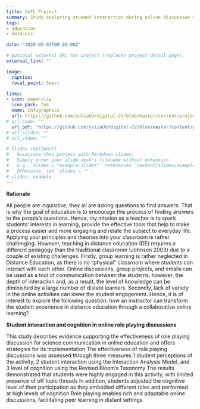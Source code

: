 ```yaml
---
title: SoTL Project
summary: Study exploring student interaction during online discussion with use of online platform such as Facebook into leraning process
tags:
- education
- data-vis

date: "2020-05-01T00:00:00Z"

# Optional external URL for project (replaces project detail page).
external_link: ""

image:
  caption: 
  focal_point: Smart

links:
- icon: paperclip
  icon_pack: fas
  name: Infographics
  url: https://github.com/yuliaUU/digital-CV/blob/master/content/project/catl/CATL_Project.pdf
# url_code: ""
  url_pdf: "https://github.com/yuliaUU/digital-CV/blob/master/content/project/catl/CATL_Project.pdf"
# url_slides: ""
# url_video: ""

# Slides (optional).
#   Associate this project with Markdown slides.
#   Simply enter your slide deck's filename without extension.
#   E.g. `slides = "example-slides"` references `content/slides/example-slides.md`.
#   Otherwise, set `slides = ""`.
# slides: example
---
```



**Rationale**

All people are inquisitive; they all are asking questions to find answers. That is why the goal of education is to encourage this process of finding answers to the people’s questions.  Hence, my mission as a teacher is to spark students’ interests in learning, provide the effective tools that help to make a process easier and more engaging and relate the subject to everyday life.
Applying your principles and theories into your classroom is rather challenging. However, teaching in distance education (DE) requires a different pedagogy than the traditional classroom (Johnson 2003) due to a couple of existing challenges. Firstly, group learning is rather neglected in Distance Education, as there is no “physical” classroom where students can interact with each other.  Online discussions, group projects, and emails can be used as a tool of communication between the students, however, the depth of interaction and, as a result, the level of knowledge can be diminished by a large number of distant learners. Secondly, lack of variety in the online activities can lower the student engagement. Hence, it is of interest to explore the following question:  how an instructor can transform the student experience in distance education through a collaborative online learning?

**Student interaction and cognition in online role playing discussions**

This study describes evidence supporting the effectiveness of role playing discussion for science
communication in online education and offers strategies for its implementation The effectiveness of role
playing discussions was assessed through three measures 1 student perceptions of the activity, 2 student
interaction using the Interaction Analysis Model, and 3 level of cognition using the Revised Bloom’s
Taxonomy The results demonstrated that students were highly engaged in this activity, with limited presence
of off topic threads In addition, students adjusted the cognitive level of their participation as they embodied
different roles and performed at high levels of cognition Role playing enables rich and adaptable online
discussions, facilitating peer learning in distant settings


